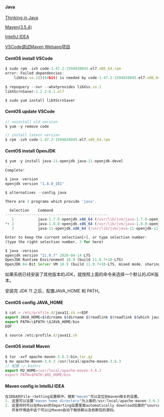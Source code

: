 #### Java
[Thinking in Java](https://github.com/ttyrion/Java/blob/master/doc/Thinking_in_Java.md) 

[Maven(3.5.4)](https://github.com/ttyrion/Java/blob/master/doc/Maven.md) 

[IntelliJ IDEA](https://github.com/ttyrion/Java/blob/master/doc/IntelliJ_IDEA.md) 

[VSCode调试Maven Webapp项目](https://github.com/ttyrion/Java/blob/master/doc/vscode_debug_servlet.md) 

#### CentOS install VSCode
```javascript
$ sudo rpm -ivh code-1.47.2-1594838045.el7.x86_64.rpm 
error: Failed dependencies:
	libXss.so.1()(64bit) is needed by code-1.47.2-1594838045.el7.x86_64
  
$ repoquery --nvr --whatprovides libXss.so.1
libXScrnSaver-1.2.2-6.1.el7

$ sudo yum install libXScrnSaver

```

#### CentOS update VSCode
```javascript
// uninstall old version
$ yum -y remove code

// install latest version
$ rpm -ivh code-1.47.2-1594838045.el7.x86_64.rpm 

```

#### CentOS install OpenJDK
```javascript
$ yum -y install java-11-openjdk java-11-openjdk-devel
...
Complete!

$ java -version
openjdk version "1.8.0_181"

$ alternatives --config java 

There are 3 programs which provide 'java'.

  Selection    Command
-----------------------------------------------
   1           java-1.7.0-openjdk.x86_64 (/usr/lib/jvm/java-1.7.0-openjdk-1.7.0.191-2.6.15.5.el7.x86_64/jre/bin/java)
*+ 2           java-1.8.0-openjdk.x86_64 (/usr/lib/jvm/java-1.8.0-openjdk-1.8.0.181-7.b13.el7.x86_64/jre/bin/java)
   3           java-11-openjdk.x86_64 (/usr/lib/jvm/java-11-openjdk-11.0.7.10-4.el7_8.x86_64/bin/java)

Enter to keep the current selection[+], or type selection number: 
(type the right selection number, 3 for here)

$ java -version
openjdk version "11.0.7" 2020-04-14 LTS
OpenJDK Runtime Environment 18.9 (build 11.0.7+10-LTS)
OpenJDK 64-Bit Server VM 18.9 (build 11.0.7+10-LTS, mixed mode, sharing)

```
如果系统已经安装了其他版本的JDK，就按照上面的命令来选择一个默认的JDK版本。

安装完 JDK 11 之后，配置JAVA_HOME 和 PATH。

#### CentOS config JAVA_HOME
```javascript
$ cat > /etc/profile.d/java11.sh <<EOF
export JAVA_HOME=$(dirname $(dirname $(readlink $(readlink $(which javac)))))
export PATH=\$PATH:\$JAVA_HOME/bin
EOF

$ source /etc/profile.d/java11.sh

```

#### CentOS install Maven
```javascript
$ tar -xvf apache-maven-3.6.3-bin.tar.gz
$ mv apache-maven-3.6.3 /usr/local/apache-maven-3.6.3
// 配置 ~/.bashrc
export M2_HOME=/usr/local/apache-maven-3.6.3
export PATH=$PATH:$M2_HOME/bin

```

#### Maven config in IntelliJ IDEA
```javascript
在IDEA的File->Setting设置框中，搜索"maven"可以定位到maven相关的设置。
1. 这里可以设置"maven home directory"为上面的/usr/local/apache-maven-3.6.3，而不是使用IDEA安装包自带的maven版本。
2. 这里同时可以在Maven的Importing设置里面automatically download后面的“sources”选中。
   开发环境选中这个可以让Maven自动下载依赖以及依赖包的源码。

```


